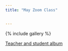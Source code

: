 ```yaml
---
title: "May Zoom Class"


---
```


{% include gallery  %}
<img src="/assets/images/yumimay.jpg" alt="" class="full">

 [Teacher and student album](https://photos.app.goo.gl/U1PZ6NsrytpXVbESA)

